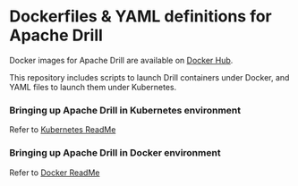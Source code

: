 # Dockerfiles & YAML definitions for Apache Drill

Docker images for Apache Drill are available on [Docker Hub](https://hub.docker.com/r/drill/). 

This repository includes scripts to launch Drill containers under Docker, and YAML files to launch them under Kubernetes. 

### Bringing up Apache Drill in Kubernetes environment

Refer to [Kubernetes ReadMe](kubernetes/README.md)

### Bringing up Apache Drill in Docker environment

Refer to [Docker ReadMe](docker/README.md)

